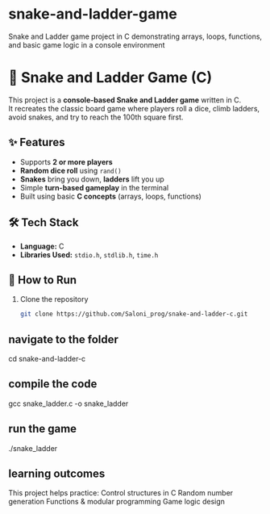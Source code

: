 # snake-and-ladder-game
Snake and Ladder game project in C demonstrating arrays, loops, functions, and basic game logic in a console environment
# 🎲 Snake and Ladder Game (C)

This project is a **console-based Snake and Ladder game** written in C.  
It recreates the classic board game where players roll a dice, climb ladders, avoid snakes, and try to reach the 100th square first.

## ✨ Features
- Supports **2 or more players**
- **Random dice roll** using `rand()`
- **Snakes** bring you down, **ladders** lift you up
- Simple **turn-based gameplay** in the terminal
- Built using basic **C concepts** (arrays, loops, functions)

## 🛠️ Tech Stack
- **Language:** C  
- **Libraries Used:** `stdio.h`, `stdlib.h`, `time.h`

## 🚀 How to Run
1. Clone the repository  
   ```bash
   git clone https://github.com/Saloni_prog/snake-and-ladder-c.git
## navigate to the folder
cd snake-and-ladder-c
## compile the code
gcc snake_ladder.c -o snake_ladder
## run the game
./snake_ladder
## learning outcomes
This project helps practice:
Control structures in C
Random number generation
Functions & modular programming
Game logic design
